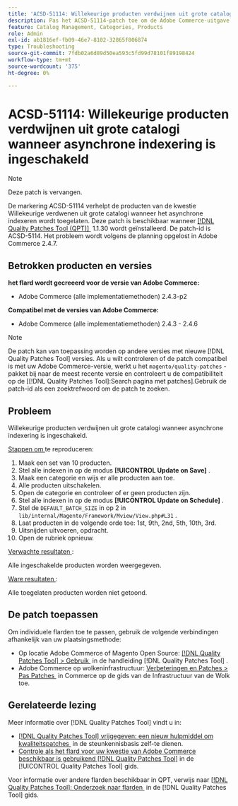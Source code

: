 ```yaml
---
title: 'ACSD-51114: Willekeurige producten verdwijnen uit grote catalogi wanneer asynchrone indexering is ingeschakeld'
description: Pas het ACSD-51114-patch toe om de Adobe Commerce-uitgave te corrigeren. Willekeurige producten verdwijnen uit grote catalogi wanneer asynchrone indexering is ingeschakeld.
feature: Catalog Management, Categories, Products
role: Admin
exl-id: ab1816ef-fb09-46e7-8102-32865f806874
type: Troubleshooting
source-git-commit: 7fdb02a6d89d50ea593c5fd99d78101f89198424
workflow-type: tm+mt
source-wordcount: '375'
ht-degree: 0%

---
```


# ACSD-51114: Willekeurige producten verdwijnen uit grote catalogi wanneer asynchrone indexering is ingeschakeld

>[!NOTE]
>
>Deze patch is vervangen.

De markering ACSD-51114 verhelpt de producten van de kwestie Willekeurige verdwenen uit grote catalogi wanneer het asynchrone indexeren wordt toegelaten. Deze patch is beschikbaar wanneer [[!DNL Quality Patches Tool (QPT)] &#x200B;](https://experienceleague.adobe.com/nl/docs/commerce-operations/tools/quality-patches-tool/quality-patches-tool-to-self-serve-quality-patches) 1.1.30 wordt geïnstalleerd. De patch-id is ACSD-5114. Het probleem wordt volgens de planning opgelost in Adobe Commerce 2.4.7.

## Betrokken producten en versies

**het flard wordt gecreeerd voor de versie van Adobe Commerce:**

* Adobe Commerce (alle implementatiemethoden) 2.4.3-p2

**Compatibel met de versies van Adobe Commerce:**

* Adobe Commerce (alle implementatiemethoden) 2.4.3 - 2.4.6

>[!NOTE]
>
>De patch kan van toepassing worden op andere versies met nieuwe [!DNL Quality Patches Tool] versies. Als u wilt controleren of de patch compatibel is met uw Adobe Commerce-versie, werkt u het `magento/quality-patches` -pakket bij naar de meest recente versie en controleert u de compatibiliteit op de [[!DNL Quality Patches Tool]:Search pagina met patches].Gebruik de patch-id als een zoektrefwoord om de patch te zoeken.

## Probleem

Willekeurige producten verdwijnen uit grote catalogi wanneer asynchrone indexering is ingeschakeld.

<u> Stappen om </u> te reproduceren:

1. Maak een set van 10 producten.
1. Stel alle indexen in op de modus **[!UICONTROL Update on Save]** .
1. Maak een categorie en wijs er alle producten aan toe.
1. Alle producten uitschakelen.
1. Open de categorie en controleer of er geen producten zijn.
1. Stel alle indexen in op de modus **[!UICONTROL Update on Schedule]** .
1. Stel de `DEFAULT_BATCH_SIZE` in op 2 in `lib/internal/Magento/Framework/Mview/View.php#L31` .
1. Laat producten in de volgende orde toe: 1st, 9th, 2nd, 5th, 10th, 3rd.
1. Uitsnijden uitvoeren, opdracht.
1. Open de rubriek opnieuw.

<u> Verwachte resultaten </u>:

Alle ingeschakelde producten worden weergegeven.

<u> Ware resultaten </u>:

Alle toegelaten producten worden niet getoond.

## De patch toepassen

Om individuele flarden toe te passen, gebruik de volgende verbindingen afhankelijk van uw plaatsingsmethode:

* Op locatie Adobe Commerce of Magento Open Source: [[!DNL Quality Patches Tool] > Gebruik &#x200B;](/help/tools/quality-patches-tool/usage.md) in de handleiding [!DNL Quality Patches Tool] .
* Adobe Commerce op wolkeninfrastructuur: [&#x200B; Verbeteringen en Patches > Pas Patches &#x200B;](https://experienceleague.adobe.com/docs/commerce-cloud-service/user-guide/develop/upgrade/apply-patches.html?lang=nl-NL) in Commerce op de gids van de Infrastructuur van de Wolk toe.

## Gerelateerde lezing

Meer informatie over [!DNL Quality Patches Tool] vindt u in:

* [[!DNL Quality Patches Tool]  vrijgegeven: een nieuw hulpmiddel om kwaliteitspatches &#x200B;](https://experienceleague.adobe.com/nl/docs/commerce-operations/tools/quality-patches-tool/quality-patches-tool-to-self-serve-quality-patches) in de steunkennisbasis zelf-te dienen.
* [&#x200B; Controle als het flard voor uw kwestie van Adobe Commerce beschikbaar is gebruikend  [!DNL Quality Patches Tool]](/help/tools/quality-patches-tool/patches-available-in-qpt/check-patch-for-magento-issue-with-magento-quality-patches.md) in de [!UICONTROL Quality Patches Tool] gids.


Voor informatie over andere flarden beschikbaar in QPT, verwijs naar [[!DNL Quality Patches Tool]: Onderzoek naar flarden &#x200B;](https://experienceleague.adobe.com/tools/commerce-quality-patches/index.html?lang=nl-NL) in de [!DNL Quality Patches Tool] gids.
